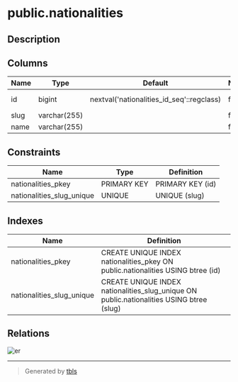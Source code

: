 # public.nationalities

## Description

## Columns

| Name | Type         | Default                                   | Nullable | Children                                                              |
| ---- | ------------ | ----------------------------------------- | -------- | --------------------------------------------------------------------- |
| id   | bigint       | nextval('nationalities_id_seq'::regclass) | false    | [public.users](public.users.md) [public.patients](public.patients.md) |
| slug | varchar(255) |                                           | false    |                                                                       |
| name | varchar(255) |                                           | false    |                                                                       |

## Constraints

| Name                      | Type        | Definition       |
| ------------------------- | ----------- | ---------------- |
| nationalities_pkey        | PRIMARY KEY | PRIMARY KEY (id) |
| nationalities_slug_unique | UNIQUE      | UNIQUE (slug)    |

## Indexes

| Name                      | Definition                                                                               |
| ------------------------- | ---------------------------------------------------------------------------------------- |
| nationalities_pkey        | CREATE UNIQUE INDEX nationalities_pkey ON public.nationalities USING btree (id)          |
| nationalities_slug_unique | CREATE UNIQUE INDEX nationalities_slug_unique ON public.nationalities USING btree (slug) |

## Relations

![er](public.nationalities.svg)

---

> Generated by [tbls](https://github.com/k1LoW/tbls)
